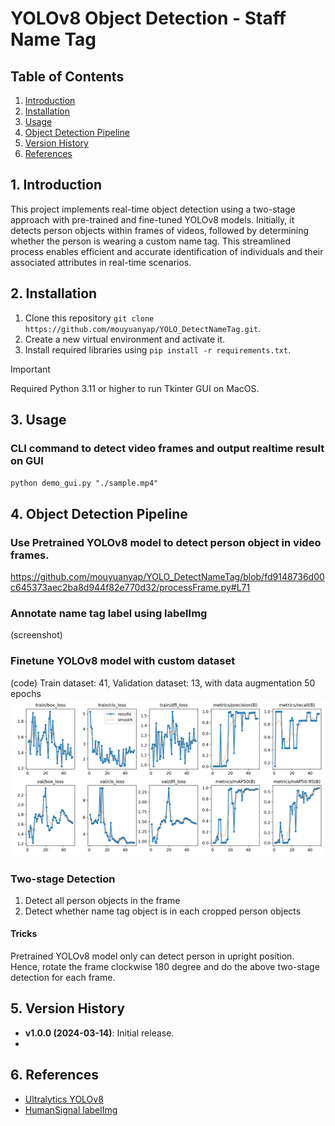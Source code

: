 # YOLOv8 Object Detection - Staff Name Tag

## Table of Contents
1. [Introduction](#1-introduction)
2. [Installation](#2-installation)
3. [Usage](#3-usage)
4. [Object Detection Pipeline](#4-object-detection-pipeline)
5. [Version History](#5-version-history)
6. [References](#6-references)

## 1. Introduction
This project implements real-time object detection using a two-stage approach with pre-trained and fine-tuned YOLOv8 models. Initially, it detects person objects within frames of videos, followed by determining whether the person is wearing a custom name tag. This streamlined process enables efficient and accurate identification of individuals and their associated attributes in real-time scenarios.

## 2. Installation
1. Clone this repository `git clone https://github.com/mouyuanyap/YOLO_DetectNameTag.git`.
2. Create a new virtual environment and activate it.
3. Install required libraries using `pip install -r requirements.txt`.

> [!IMPORTANT]
> Required Python 3.11 or higher to run Tkinter GUI on MacOS.

## 3. Usage
### CLI command to detect video frames and output realtime result on GUI
`python demo_gui.py "./sample.mp4"`

###

## 4. Object Detection Pipeline
### Use Pretrained YOLOv8 model to detect person object in video frames.
https://github.com/mouyuanyap/YOLO_DetectNameTag/blob/fd9148736d00c645373aec2ba8d944f82e770d32/processFrame.py#L71

### Annotate name tag label using labelImg
(screenshot)

### Finetune YOLOv8 model with custom dataset
(code)
Train dataset: 41, Validation dataset: 13, with data augmentation
50 epochs 
![Finetune training result](https://github.com/mouyuanyap/YOLO_DetectNameTag/blob/fd9148736d00c645373aec2ba8d944f82e770d32/train_tag_yolo/runs/detect/train4/results.png)

### Two-stage Detection 
1. Detect all person objects in the frame
2. Detect whether name tag object is in each cropped person objects

#### Tricks
Pretrained YOLOv8 model only can detect person in upright position. Hence, rotate the frame clockwise 180 degree and do the above two-stage detection for each frame.

## 5. Version History
- **v1.0.0 (2024-03-14)**: Initial release.
- 
## 6. References
- [Ultralytics YOLOv8](https://github.com/ultralytics/ultralytics)
- [HumanSignal labelImg](https://github.com/HumanSignal/labelImg)
